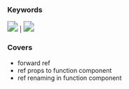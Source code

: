 ### Keywords

<img src="https://img.shields.io/badge/ref-e95420" style="zoom:150%;" /> | <img src="https://img.shields.io/badge/forwardRef-d4e157" style="zoom:150%;" />

### Covers

- forward ref
- ref props to function component
- ref renaming in function component
